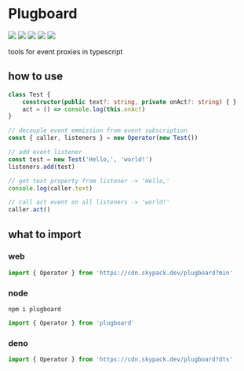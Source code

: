 # Plugboard
[![](https://badgen.net/packagephobia/install/mealtime?icon=npm&label&color=black&scale=1.3)](https://www.npmjs.com/package/mealtime) [![](https://badgen.net/npm/types/tslib?icon=typescript&label&color=black&scale=1.3)](https://github.com/domrally/mealtime/blob/main/code/context.d.ts) [![](https://badgen.net/badge/license/Fair?color=grey&scale=1.3)](https://github.com/domrally/mealtime/blob/main/LICENSE) [![](https://badgen.net/github/tag/domrally/mealtime?icon=git&label&color=grey&scale=1.3)](https://github.com/domrally/mealtime/releases) [![](https://badgen.net/github/status/domrally/mealtime?icon=github&label&color=black&scale=1.3)](https://github.com/domrally/mealtime/actions)

tools for event proxies in typescript

## how to use

```ts
class Test {
    constructor(public text?: string, private onAct?: string) { }
    act = () => console.log(this.onAct)
}

// decouple event emmission from event subscription
const { caller, listeners } = new Operator(new Test())

// add event listener
const test = new Test('Hello,', 'world!')
listeners.add(test)

// get text property from listener -> 'Hello,'
console.log(caller.text)

// call act event on all listeners -> 'world!'
caller.act()

```

## what to import

### web
```js
import { Operator } from 'https://cdn.skypack.dev/plugboard?min'
```

### node
```
npm i plugboard
```
```js
import { Operator } from 'plugboard'
```

### deno
```ts
import { Operator } from 'https://cdn.skypack.dev/plugboard?dts'
```
